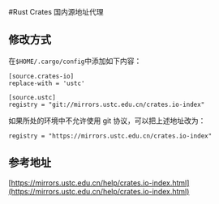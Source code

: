 #Rust Crates 国内源地址代理

## 修改方式

在`$HOME/.cargo/config`中添加如下内容：

```text
[source.crates-io]
replace-with = 'ustc'

[source.ustc]
registry = "git://mirrors.ustc.edu.cn/crates.io-index"
```

如果所处的环境中不允许使用 git 协议，可以把上述地址改为：

```text
registry = "https://mirrors.ustc.edu.cn/crates.io-index"
```

## 参考地址

[https://mirrors.ustc.edu.cn/help/crates.io-index.html](https://mirrors.ustc.edu.cn/help/crates.io-index.html)

